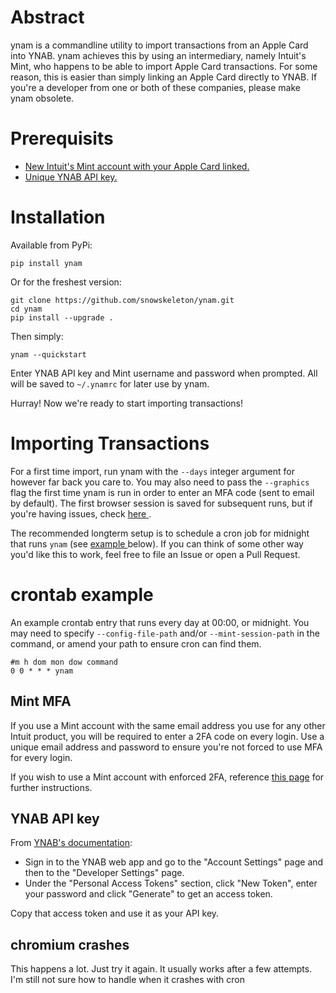 # Abstract
ynam is a commandline utility to import transactions from an Apple Card into YNAB.
ynam achieves this by using an intermediary, namely Intuit's Mint, who happens to be able to import Apple Card transactions.
For some reason, this is easier than simply linking an Apple Card directly to YNAB.
If you're a developer from one or both of these companies, please make ynam obsolete.

# Prerequisits
 - [ New Intuit's Mint account with your Apple Card linked. ](#mint-mfa)
 - [ Unique YNAB API key. ](#ynab-api-key)

# Installation

Available from PyPi:
```
pip install ynam
```
Or for the freshest version:
```
git clone https://github.com/snowskeleton/ynam.git
cd ynam
pip install --upgrade .
```
Then simply:
```
ynam --quickstart
```

Enter YNAB API key and Mint username and password when prompted.
All will be saved to `~/.ynamrc` for later use by ynam.

Hurray! Now we're ready to start importing transactions!

# Importing Transactions
For a first time import, run ynam with the `--days` integer argument for however far back you care to.
You may also need to pass the `--graphics` flag the first time ynam is run in order to enter an MFA code (sent to email by default).
The first browser session is saved for subsequent runs, but if you're having issues, check [ here ](#mint-mfa).

The recommended longterm setup is to schedule a cron job for midnight that runs `ynam` (see [ example ](#crontab-example) below). 
If you can think of some other way you'd like this to work, feel free to file an Issue or open a Pull Request.

# crontab example
An example crontab entry that runs every day at 00:00, or midnight.
You may need to specify `--config-file-path` and/or `--mint-session-path` in the command, or amend your path to ensure cron can find them.
```
#m h dom mon dow command
0 0 * * * ynam
```
## Mint MFA
If you use a Mint account with the same email address you use for any other Intuit product, you will be required to enter a 2FA code on every login.
Use a unique email address and password to ensure you're not forced to use MFA for every login.

If you wish to use a Mint account with enforced 2FA, reference [this page](https://github.com/mintapi/mintapi#mfa-authentication-methods) for further instructions.

## YNAB API key
From [YNAB's documentation](https://api.youneedabudget.com/):
 - Sign in to the YNAB web app and go to the "Account Settings" page and then to the "Developer Settings" page.
 - Under the "Personal Access Tokens" section, click "New Token", enter your password and click "Generate" to get an access token.

Copy that access token and use it as your API key.

## chromium crashes
This happens a lot. Just try it again. It usually works after a few attempts.
I'm still not sure how to handle when it crashes with cron
